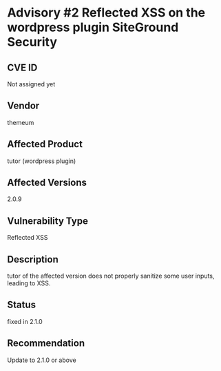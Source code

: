 # Advisory #2 Reflected XSS on the wordpress plugin SiteGround Security
## CVE ID
Not assigned yet
## Vendor
themeum
## Affected Product
tutor (wordpress plugin)
## Affected Versions
2.0.9
## Vulnerability Type
Reflected XSS
## Description
tutor of the affected version does not properly sanitize some user inputs, leading to XSS.
## Status
fixed in 2.1.0
## Recommendation
Update to 2.1.0 or above
